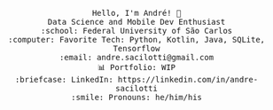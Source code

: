 <p align="center">
  <br>
  <samp>
    Hello, I'm André! 👋<br>
    Data Science and Mobile Dev Enthusiast<br>
    :school: Federal University of São Carlos<br>
    :computer: Favorite Tech: Python, Kotlin, Java, SQLite, Tensorflow <br>
    :email:	andre.sacilotti@gmail.com <br>
    📊 Portfolio: WIP <br>
    :briefcase: LinkedIn: https://linkedin.com/in/andre-sacilotti <br>
    :smile: Pronouns: he/him/his <br>
  </samp>
</p>

